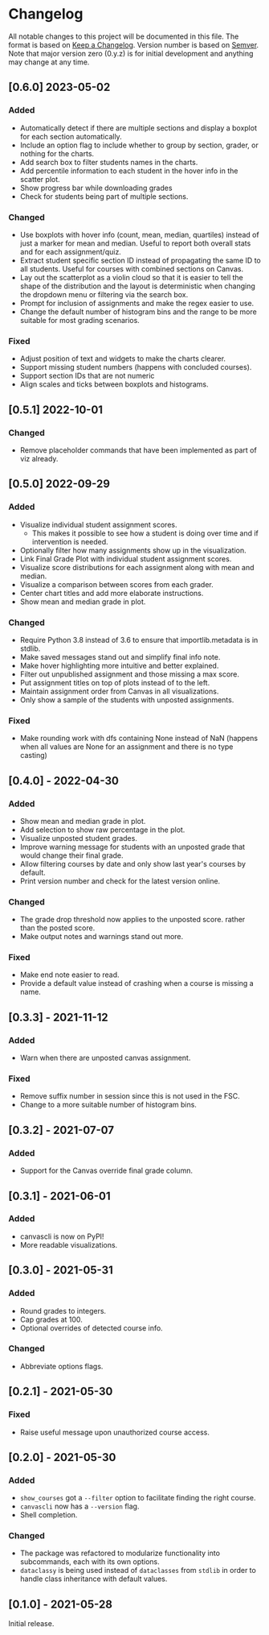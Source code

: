 # Changelog

All notable changes to this project will be documented in this file.
The format is based on [Keep a Changelog](https://keepachangelog.com/en/1.0.0/).
Version number is based on [Semver](https://semver.org/).
Note that major version zero (0.y.z) is for initial development and anything may change at any time.

## [0.6.0] 2023-05-02

### Added
- Automatically detect if there are multiple sections and display a boxplot for each section automatically.
- Include an option flag to include whether to group by section, grader, or nothing for the charts.
- Add search box to filter students names in the charts.
- Add percentile information to each student in the hover info in the scatter plot.
- Show progress bar while downloading grades
- Check for students being part of multiple sections.

### Changed
- Use boxplots with hover info (count, mean, median, quartiles) instead of just a marker for mean and median. Useful to report both overall stats and for each assignment/quiz.
- Extract student specific section ID instead of propagating the same ID to all students. Useful for courses with combined sections on Canvas.
- Lay out the scatterplot as a violin cloud so that it is easier to tell the shape of the distribution and the layout is deterministic when changing the dropdown menu or filtering via the search box.
- Prompt for inclusion of assignments and make the regex easier to use.
- Change the default number of histogram bins and the range to be more suitable for most grading scenarios.

### Fixed
- Adjust position of text and widgets to make the charts clearer.
- Support missing student numbers (happens with concluded courses).
- Support section IDs that are not numeric
- Align scales and ticks between boxplots and histograms.

## [0.5.1] 2022-10-01

### Changed
- Remove placeholder commands that have been implemented as part of viz already.

## [0.5.0] 2022-09-29

### Added
- Visualize individual student assignment scores.
    - This makes it possible to see how a student is doing over time
    and if intervention is needed.
- Optionally filter how many assignments show up in the visualization.
- Link Final Grade Plot with individual student assignment scores.
- Visualize score distributions for each assignment along with mean and median.
- Visualize a comparison between scores from each grader.
- Center chart titles and add more elaborate instructions.
- Show mean and median grade in plot.

### Changed
- Require Python 3.8 instead of 3.6 to ensure that importlib.metadata is in stdlib.
- Make saved messages stand out and simplify final info note.
- Make hover highlighting more intuitive and better explained.
- Filter out unpublished assignment and those missing a max score.
- Put assignment titles on top of plots instead of to the left.
- Maintain assignment order from Canvas in all visualizations.
- Only show a sample of the students with unposted assignments.

### Fixed
- Make rounding work with dfs containing None instead of NaN
  (happens when all values are None for an assignment and there is no type casting)

## [0.4.0] - 2022-04-30

### Added
- Show mean and median grade in plot.
- Add selection to show raw percentage in the plot.
- Visualize unposted student grades.
- Improve warning message for students with an unposted grade
  that would change their final grade.
- Allow filtering courses by date
  and only show last year's courses by default.
- Print version number and check for the latest version online.

### Changed
- The grade drop threshold now applies to the unposted score.
  rather than the posted score.
- Make output notes and warnings stand out more.

### Fixed
- Make end note easier to read.
- Provide a default value instead of crashing when a course is missing a name.

## [0.3.3] - 2021-11-12

### Added
- Warn when there are unposted canvas assignment.

### Fixed
- Remove suffix number in session since this is not used in the FSC.
- Change to a more suitable number of histogram bins.

## [0.3.2] - 2021-07-07

### Added
- Support for the Canvas override final grade column.

## [0.3.1] - 2021-06-01

### Added
- canvascli is now on PyPI!
- More readable visualizations.

## [0.3.0] - 2021-05-31

### Added
- Round grades to integers.
- Cap grades at 100.
- Optional overrides of detected course info.

### Changed
- Abbreviate options flags.

## [0.2.1] - 2021-05-30

### Fixed
- Raise useful message upon unauthorized course access.

## [0.2.0] - 2021-05-30

### Added
- `show_courses` got a `--filter` option to facilitate finding the right course.
- `canvascli` now has a `--version` flag.
- Shell completion.

### Changed
- The package was refactored to modularize functionality into subcommands, each with its own options.
- `dataclassy` is being used instead of `dataclasses` from `stdlib` in order to handle class inheritance with default values.

## [0.1.0] - 2021-05-28

Initial release.
